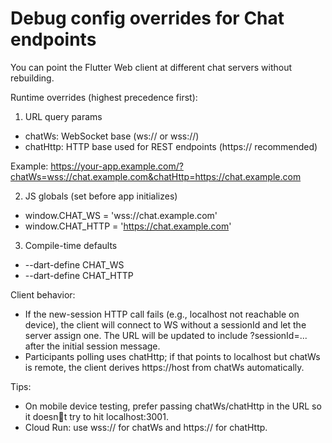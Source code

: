 # Debug config overrides for Chat endpoints

You can point the Flutter Web client at different chat servers without rebuilding.

Runtime overrides (highest precedence first):

1) URL query params
- chatWs: WebSocket base (ws:// or wss://)
- chatHttp: HTTP base used for REST endpoints (https:// recommended)

Example:
https://your-app.example.com/?chatWs=wss://chat.example.com&chatHttp=https://chat.example.com

2) JS globals (set before app initializes)
- window.CHAT_WS = 'wss://chat.example.com'
- window.CHAT_HTTP = 'https://chat.example.com'

3) Compile-time defaults
- --dart-define CHAT_WS
- --dart-define CHAT_HTTP

Client behavior:
- If the new-session HTTP call fails (e.g., localhost not reachable on device), the client will connect to WS without a sessionId and let the server assign one. The URL will be updated to include ?sessionId=... after the initial session message.
- Participants polling uses chatHttp; if that points to localhost but chatWs is remote, the client derives https://host from chatWs automatically.

Tips:
- On mobile device testing, prefer passing chatWs/chatHttp in the URL so it doesnt try to hit localhost:3001.
- Cloud Run: use wss:// for chatWs and https:// for chatHttp.
